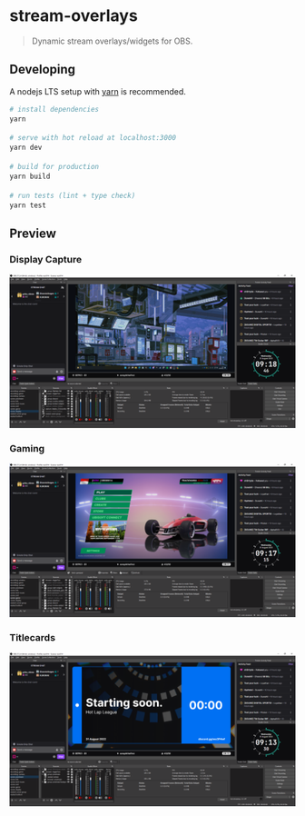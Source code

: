 # stream-overlays

> Dynamic stream overlays/widgets for OBS.

## Developing

A nodejs LTS setup with [yarn](https://yarnpkg.com/) is recommended.

```bash
# install dependencies
yarn

# serve with hot reload at localhost:3000
yarn dev

# build for production
yarn build

# run tests (lint + type check)
yarn test
```

## Preview

### Display Capture

![Display overlay preview](./public/static/display-overlay-preview.png)

### Gaming

![Game overlay preview](./public/static/game-overlay-preview.png)

### Titlecards

![Prestream preview](./public/static/prestream-preview.png)
